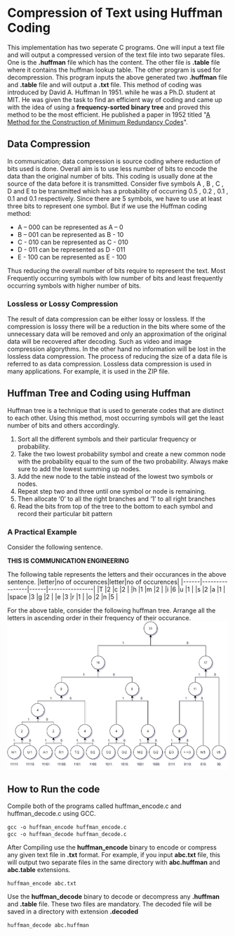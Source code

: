 # Compression of Text using Huffman Coding
This implementation has two seperate C programs. One will input a text file and will output a compressed version of the text file into two separate files. One is the **.huffman** file which has the content. The other file is **.table** file where it contains the huffman lookup table. The other program is used for decompression. This program inputs the above generated two **.huffman** file and **.table** file and will output a **.txt** file.
This method of coding was introduced by David A. Huffman  In 1951. while he was a Ph.D. student at MIT. He was given the task to find an efficient way of coding and came up with the idea of using a **frequency-sorted binary tree** and proved this method to be the most efficient. He published a paper in 1952 titled "[A Method for the Construction of Minimum Redundancy Codes](http://compression.ru/download/articles/huff/huffman_1952_minimum-redundancy-codes.pdf)".

## Data Compression
In communication; data compression is source coding where reduction of bits used is done. Overall aim is to use less number of bits to encode the data than the original number of bits. This coding is usually done at the source of the data before it is transmitted.
Consider five symbols A , B , C , D and E to be transmitted which has a probability of occurring 0.5 , 0.2 , 0.1 , 0.1 and 0.1 respectively. Since there are 5 symbols, we have to use at least three bits to represent one symbol. But if we use the Huffman coding method:   

- A – 000 can be represented as A – 0                                               
- B – 001 can be represented as B - 10 
- C - 010 can be represented as C - 010 
- D - 011 can be represented as D - 011
- E - 100 can be represented as E - 100 

Thus reducing the overall number of bits require to represent the text. Most Frequently occurring symbols with low number of bits and least frequently occurring symbols with higher number of bits.

### Lossless or Lossy Compression
The result of data compression can be either lossy or lossless. If the compression is lossy there will be a reduction in the bits where some of the unnecessary data will be removed and only an approximation of the original data will be recovered after decoding. Such as video and image compression algorythms.
In the other hand no information will be lost in the lossless data compression. The process of reducing the size of a data file is referred to as data compression. Lossless data compression is used in many applications. For example, it is used in the ZIP file.

## Huffman Tree and Coding using Huffman
Huffman tree is a technique that is used to generate codes that are distinct to each other. Using this method, most occurring symbols will get the least number of bits and others accordingly.
1. Sort all the different symbols and their particular frequency or probability. 
2. Take the two lowest probability symbol and create a new common node with the probability equal to the sum of the two probability. Always make sure to add the lowest summing up nodes. 
3. Add the new node to the table instead of the lowest two symbols or nodes. 
4. Repeat step two and three until one symbol or node is remaining. 
5. Then allocate ‘0’ to all the right branches and ‘1’ to all right branches
6. Read the bits from top of the tree to the bottom to each symbol and record their particular bit pattern 

### A Practical Example
Consider the following sentence.

**THIS IS COMMUNICATION ENGINEERING**

The following table represents the letters and their occurances in the above sentence.
|letter|no of occurences|letter|no of occurences|
|------|----------------|------|----------------|
|T     |2               |c     |2               |
|h     |1               |m     |2               |
|i     |6               |u     |1               |
|s     |2               |a     |1               |
|space |3               |g     |2               |
|e     |3               |r     |1               |
|o     |2               |n     |5               |

For the above table, consider the following huffman tree. Arrange all the letters in ascending order in their frequency of their occurance.
![Huffman Tree Sample](images/huffman_diagram.png)

## How to Run the code
Compile both of the programs called huffman_encode.c and huffman_decode.c using GCC. 
```
gcc -o huffman_encode huffman_encode.c
gcc -o huffman_decode huffman_decode.c
```
After Compiling use the **huffman_encode** binary to encode or compress any given text file in **.txt** format. For example, if you input **abc.txt** file, this will output two separate files in the same directory with **abc.huffman** and **abc.table** extensions.
```
huffman_encode abc.txt
```
Use the **huffman_decode** binary to decode or decompress any **.huffman** and **.table** file. These two files are mandatory. The decoded file will be saved in a directory with extension **.decoded**
```
huffman_decode abc.huffman
```

